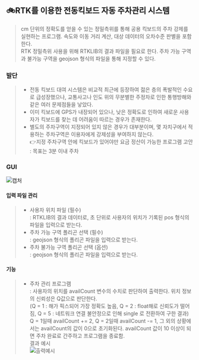 ## 🚲RTK를 이용한 전동킥보드 자동 주차관리 시스템

> cm 단위의 정확도를 얻을 수 있는 정밀측위를 통해 공용 킥보드의 주차 강제를 실현하는 프로그램. 속도와 이동 거리 계산, 대상 데이터의 오차수준 판별을 포함한다.  
> RTK 정밀측위 사용을 위해 RTKLIB의 결과 파일을 필요로 한다. 주차 가능 구역과 불가능 구역을 geojson 형식의 파일을 통해 지정할 수 있다.
    
    
### 발단
> - 전동 킥보드 대여 시스템은 비교적 최근에 등장하여 젊은 층의 폭발적인 수요로 급성장했으나, 교통사고나 인도 위의 무분별한 주정차로 인한 통행방해와 같은 여러 문제점들을 낳았다.  
> - 이미 킥보드에 GPS가 내장되어 있으나, 낮은 정확도로 인하여 새로운 사용자가 킥보드를 찾는 데 어려움이 따르는 경우가 존재한다.  
> - 별도의 주차구역이 지정되어 있지 않은 경우가 대부분이며, 몇 자치구에서 적용하는 주차구역은 이용자에게 강제성을 부여하지 않는다.  
> 👉지정 주차구역 안에 킥보드가 있어야만 요금 정산이 가능한 프로그램 고안 : 목표는 3분 이내 주차  
  
### GUI
![캡처](https://user-images.githubusercontent.com/92227496/139965810-12273705-1ae9-4e4c-9b3d-7a9860f6d4ee.JPG)

#### 입력 파일 관리  
> - 사용자 위치 파일 (필수)  
>   : RTKLIB의 결과 데이터로, 초 단위로 사용자의 위치가 기록된 pos 형식의 파일을 입력으로 받는다.  
> - 주차 가능 구역 폴리곤 선택 (필수)  
>   : geojson 형식의 폴리곤 파일을 입력으로 받는다.  
> - 주차 불가능 구역 폴리곤 선택 (옵션)  
>   : geojson 형식의 폴리곤 파일을 입력으로 받는다.  
  
#### 기능   
> - 주차 관리 프로그램  
>   : 사용자의 위치를 availCount 변수의 수치로 판단하여 출력한다. 위치 정보의 신뢰성은 Q값으로 판단한다.  
>   (Q = 1 : 해가 픽스되어 가장 정확도 높음, Q = 2 : float해로 신뢰도가 떨어짐, Q = 5 : 네트워크 연결 불안정으로 인해 single 로 전환하여 구한 결과)  
>   Q = 1일때 availCount += 2, Q = 2일때 availCount -= 1, 그 외의 상황에서는 availCount의 값이 0으로 초기화된다. availCount 값이 10 이상이 되면 주차 완료로 간주하고 프로그램을 종료함.  
> 결과 예시  
    ![출력예시](https://user-images.githubusercontent.com/92227496/139967420-f8102fee-1d8d-49b5-8fa2-b5e47908ac1f.jpg)


